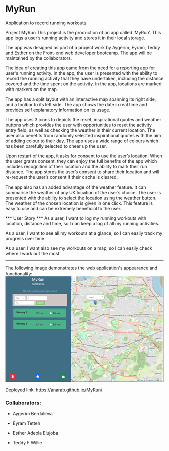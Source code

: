 # MyRun
Application to record running workouts


Project MyRun
This project is the production of an app called ‘MyRun’. This app logs a user’s running activity and stores it in their local storage. 

The app was designed as part of a project work by Aygerim, Eyram, Teddy and Esther on the Front-end web developer bootcamp. The app will be maintained by the collaborators. 

The idea of creating this app came from the need for a reporting app for user's running activity. In the app, the user is presented with the ability to record the running activity that they have undertaken, including the distance covered and the time spent on the activity. In the app, locations are marked with markers on the map. 

The app has a split layout with an interactive map spanning its right side, and a toolbar to its left side. The app shows the date in real time and provides self explanatory information on its usage. 

The app uses 3 icons to depicts the reset, inspirational quotes and weather buttons which provides the user with opportunities to reset the activity entry field, as well as checking the weather in their current location. 
The user also benefits from randomly selected inspirational quotes with the aim of adding colour to their day. The app uses a wide range of colours which has been carefully selected to cheer up the user. 

Upon restart of the app, it asks for consent to use the user’s location. When the user grants consent, they can enjoy the full benefits of the app which includes recognition of their location and the ability to mark their run distance. The app stores the user’s consent to share their location and will re-request the user’s consent if their cache is cleared. 

The app also has an added advantage of the weather feature. It can summarise the weather of any UK location of the user’s choice. The user is presented with the ability to select the location using the weather button. The weather of the chosen location is given in one click. This feature is easy to use and can be extremely beneficial to the user. 


*** User Story *** 
As a user, I want to log my running workouts with location, distance and  time, so I can keep a log of all my running  activities. 

As a user, I want to see all my workouts at a glance, so I can easily track my progress over time. 

As a user, I want also see my workouts on a map, so I can easily check where I work out the most. 

----------------------------------

The following image demonstrates the web application's appearance and functionality:
 ![demo of app, map with sidebar to log running workouts](assets/MyRun_demo.png)

Deployed link: <https://anarab.github.io/MyRun/>

### Collaborators:
* Aygerim Berdalieva

* Eyram Tetteh
 
* Esther Adeola Elujoba
 
* Teddy F Willie

 




